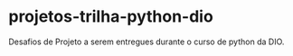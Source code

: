 # projetos-trilha-python-dio
Desafios de Projeto a serem entregues durante o curso de python da DIO.
